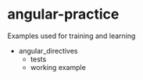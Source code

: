 # angular-practice
Examples used for training and learning
* angular_directives
  * tests 
  * working example
